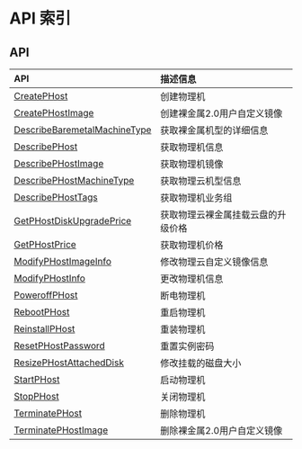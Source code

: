 # API 索引

## API

| API | 描述信息 |
|:---|:---|
|[CreatePHost](api/uphost-api/create_phost)|创建物理机|
|[CreatePHostImage](api/uphost-api/create_phost_image)|创建裸金属2.0用户自定义镜像|
|[DescribeBaremetalMachineType](api/uphost-api/describe_baremetal_machine_type)|获取裸金属机型的详细信息|
|[DescribePHost](api/uphost-api/describe_phost)|获取物理机信息|
|[DescribePHostImage](api/uphost-api/describe_phost_image)|获取物理机镜像|
|[DescribePHostMachineType](api/uphost-api/describe_phost_machine_type)|获取物理云机型信息|
|[DescribePHostTags](api/uphost-api/describe_phost_tags)|获取物理机业务组|
|[GetPHostDiskUpgradePrice](api/uphost-api/get_phost_disk_upgrade_price)|获取物理云裸金属挂载云盘的升级价格|
|[GetPHostPrice](api/uphost-api/get_phost_price)|获取物理机价格|
|[ModifyPHostImageInfo](api/uphost-api/modify_phost_image_info)|修改物理云自定义镜像信息|
|[ModifyPHostInfo](api/uphost-api/modify_phost_info)|更改物理机信息|
|[PoweroffPHost](api/uphost-api/poweroff_phost)|断电物理机|
|[RebootPHost](api/uphost-api/reboot_phost)|重启物理机|
|[ReinstallPHost](api/uphost-api/reinstall_phost)|重装物理机|
|[ResetPHostPassword](api/uphost-api/reset_phost_password)|重置实例密码|
|[ResizePHostAttachedDisk](api/uphost-api/resize_phost_attached_disk)|修改挂载的磁盘大小|
|[StartPHost](api/uphost-api/start_phost)|启动物理机|
|[StopPHost](api/uphost-api/stop_phost)|关闭物理机|
|[TerminatePHost](api/uphost-api/terminate_phost)|删除物理机|
|[TerminatePHostImage](api/uphost-api/terminate_phost_image)|删除裸金属2.0用户自定义镜像|
